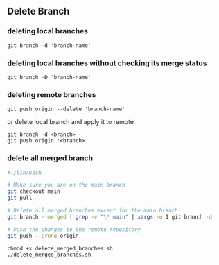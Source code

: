 ## Delete Branch

### deleting local branches

```
git branch -d 'branch-name'
```

### deleting local branches without checking its merge status

```
git branch -D 'branch-name'
```

### deleting remote branches

```
git push origin --delete 'branch-name'
```

or delete local branch and apply it to remote

```
git branch -d <branch>
git push origin :<branch>
```

### delete all merged branch

```sh
#!/bin/bash

# Make sure you are on the main branch
git checkout main
git pull

# Delete all merged branches except for the main branch
git branch --merged | grep -v "\* main" | xargs -n 1 git branch -d

# Push the changes to the remote repository
git push --prune origin
```

```
chmod +x delete_merged_branches.sh
./delete_merged_branches.sh
```
